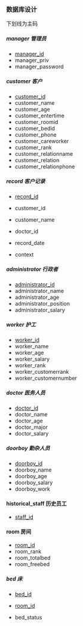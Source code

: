 ### 数据库设计

下划线为主码

##### manager 管理员

* <u>manager_id</u>
* manager_priv
* manager_password



##### customer 客户

* <u>customer_id</u>
* customer_name
* customer_age
* customer_entertime
* customer_roomid
* customer_bedid
* customer_phone
* customer_careworker
* customer_rank
* customer_relationname
* customer_relation
* customer_relationphone



##### record 客户记录

* <u>record_id</u>

* customer_id
* customer_name

* doctor_id

* record_date

* context



##### administrator 行政者

* <u>administrator_id</u>
* administrator_name
* administrator_age
* administrator_position
* administrator_salary



##### worker 护工

* <u>worker_id</u>
* worker_name
* worker_age
* worker_salary
* worker_rank
* worker_customerrank
* worker_customernumber



##### doctor 医务人员

* <u>doctor_id</u>
* doctor_name
* doctor_age
* doctor_major
* doctor_salary



##### doorboy 勤杂人员

* <u>doorboy_id</u>
* doorboy_name
* doorboy_age
* doorboy_salary
* doorboy_work



#### historical_staff 历史员工

* <u>staff_id</u>



#### room 房间

* <u>room_id</u>
* room_rank
* room_totalbed
* room_freebed



##### bed 床

* <u>bed_id</u>

* <u>room_id</u>

* bed_status

